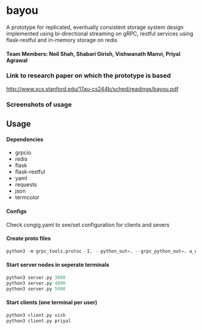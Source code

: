 # bayou
A prototype for replicated, eventually consistent storage system design implemented using bi-directional streaming on gRPC, restful services using flask-restful and in-memory storage on redis
#### Team Members: Neil Shah, Shabari Girish, Vishwanath Manvi, Priyal Agrawal


### Link to research paper on which the prototype is based
http://www.scs.stanford.edu/17au-cs244b/sched/readings/bayou.pdf

### Screenshots of usage


## Usage

#### Dependencies
- grpcio
- redis
- flask
- flask-restful
- yaml
- requests
- json
- termcolor

#### Configs
Check congig.yaml to see/set configuration for clients and severs

#### Create proto files
 ```python
 python3 -m grpc_tools.protoc -I. --python_out=. --grpc_python_out=. a_e.proto
 ```
 
 #### Start server nodes in seperate terminals
 ```python
 python3 server.py 3000
 python3 server.py 4000
 python3 server.py 5000
 ```
 
 #### Start clients (one terminal per user)
 ```python
 python3 client.py vish
 python3 client.py priyal
 ```
 






